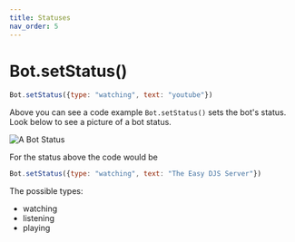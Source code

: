 ```yaml
---
title: Statuses 
nav_order: 5
---
```


# Bot.setStatus()

```js
Bot.setStatus({type: "watching", text: "youtube"})
```

Above you can see a code example `Bot.setStatus()` sets the bot's status. Look below to see a picture of a bot status.

![A Bot Status](https://dscgg.net/uploads/d9dc1e6bd8a882de80b8)

For the status above the code would be 

```js
Bot.setStatus({type: "watching", text: "The Easy DJS Server"})
```

The possible types:
* watching
* listening
* playing